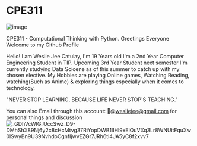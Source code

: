 # CPE311 #

![image](https://github.com/Weslie23/CPE311_Catulay/assets/171660361/0da40611-c603-41e3-b7f7-09078d99c168)

CPE311 - Computational Thinking with Python.
Greetings Everyone Welcome to my Github Profile

Hello! I am Weslie Jee Catulay, I'm 19 Years old 
I'm a 2nd Year Computer Engineering Student in TIP. Upcoming 3rd Year Student next semester
I'm currently studying Data Scicene as of this summer to catch up with my chosen elective.
My Hobbies are playing Online games, Watching  Reading, watching(Such as Anime) & exploring things especially when it comes to technology.

"NEVER STOP LEARNING, BECAUSE LIFE NEVER STOP'S TEACHING."

You can also Email through this account: 
📩@wesliejee@gmail.com for personal things and discussion 
![_GDhVcWIG_UccSwz_D9-DMhShX89Nj6y2c8cHcMtvg37RiYopDWB1lIHl9xEiOuVXq3Lr8WNUitFquXw0lSwyBn9U39NvhdoCgnfIjwvEZGr7JRh6tl4JA5yC8f2xvv7](https://github.com/Weslie23/CPE311_Catulay/assets/171660361/87ca5503-10aa-4eae-81a8-41ff2e865aca)
